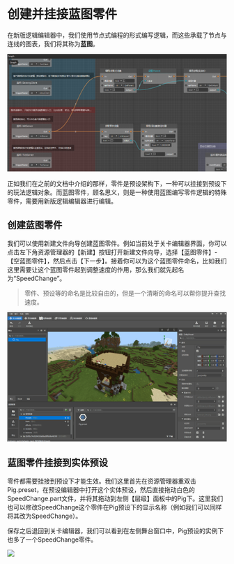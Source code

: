 # 创建并挂接蓝图零件



在新版逻辑编辑器中，我们使用节点式编程的形式编写逻辑，而这些承载了节点与连线的图表，我们将其称为**蓝图**。

![](./images/1-1.png)

正如我们在之前的文档中介绍的那样，零件是预设架构下，一种可以挂接到预设下的玩法逻辑对象。而蓝图零件，顾名思义，则是一种使用蓝图编写零件逻辑的特殊零件，需要用新版逻辑编辑器进行编辑。



## 创建蓝图零件

我们可以使用新建文件向导创建蓝图零件。例如当前处于关卡编辑器界面，你可以点击左下角资源管理器的【新建】按钮打开新建文件向导，选择【蓝图零件】-【空蓝图零件】，然后点击【下一步】。接着你可以为这个蓝图零件命名，比如我们这里需要让这个蓝图零件起到调整速度的作用，那么我们就先起名为“SpeedChange”。

> 零件、预设等的命名是比较自由的，但是一个清晰的命名可以帮你提升查找速度。

![](./images/1-2.gif)



## 蓝图零件挂接到实体预设

零件都需要挂接到预设下才能生效。我们这里首先在资源管理器重双击Pig.preset，在预设编辑器中打开这个实体预设，然后直接拖动白色的SpeedChange.part文件，并将其拖动到左侧【层级】面板中的Pig下。这里我们也可以修改SpeedChange这个零件在Pig预设下的显示名称（例如我们可以同样将其改为SpeedChange）。

保存之后退回到关卡编辑器，我们可以看到在左侧舞台窗口中，Pig预设的实例下也多了一个SpeedChange零件。

![](./images/1-3.gif)



